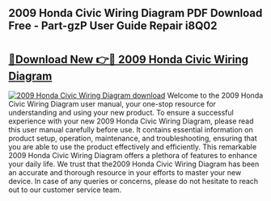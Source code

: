 ## 2009 Honda Civic Wiring Diagram PDF Download Free - Part-gzP User Guide Repair i8Q02

# <h2><a href="http://dfhowg.blite.top/?on=2009+Honda+Civic+Wiring+Diagram">🔗Download New 👉🔴 2009 Honda Civic Wiring Diagram</a></h2>

[![2009 Honda Civic Wiring Diagram download](https://i.imgur.com/lujVjoI.png)](http://dfhowg.blite.top/?on=2009+Honda+Civic+Wiring+Diagram)
Welcome to the 2009 Honda Civic Wiring Diagram user manual, your one-stop resource for understanding and using your new product. To ensure a successful experience with your new 2009 Honda Civic Wiring Diagram, please read this user manual carefully before use. It contains essential information on product setup, operation, maintenance, and troubleshooting, ensuring that you are able to use the product effectively and efficiently. This remarkable 2009 Honda Civic Wiring Diagram offers a plethora of features to enhance your daily life. We trust that the2009 Honda Civic Wiring Diagram has been an accurate and thorough resource in your efforts to master your new device. In case of any queries or concerns, please do not hesitate to reach out to our customer service team.
